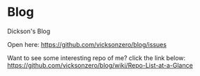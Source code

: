 # Blog
Dickson's Blog

Open here: https://github.com/vicksonzero/blog/issues

Want to see some interesting repo of me? click the link below:  
https://github.com/vicksonzero/blog/wiki/Repo-List-at-a-Glance

